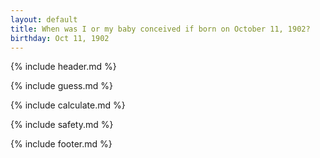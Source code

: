 ```yaml
---
layout: default
title: When was I or my baby conceived if born on October 11, 1902?
birthday: Oct 11, 1902
---
```


{% include header.md %}

{% include guess.md %}

{% include calculate.md %}

{% include safety.md %}

{% include footer.md %}



